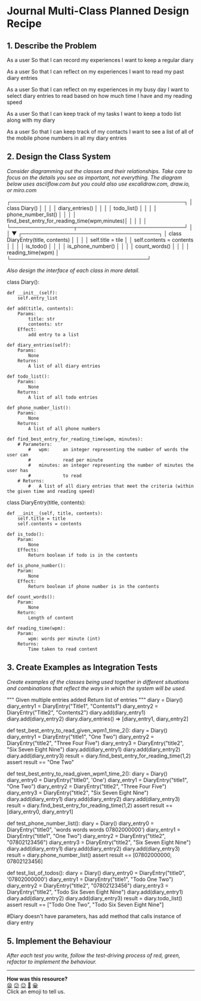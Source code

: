# Journal Multi-Class Planned Design Recipe

## 1. Describe the Problem

As a user
So that I can record my experiences
I want to keep a regular diary

As a user
So that I can reflect on my experiences
I want to read my past diary entries

As a user
So that I can reflect on my experiences in my busy day
I want to select diary entries to read based on how much time I have and my reading speed

As a user
So that I can keep track of my tasks
I want to keep a todo list along with my diary

As a user
So that I can keep track of my contacts
I want to see a list of all of the mobile phone numbers in all my diary entries

## 2. Design the Class System

_Consider diagramming out the classes and their relationships. Take care to
focus on the details you see as important, not everything. The diagram below
uses asciiflow.com but you could also use excalidraw.com, draw.io, or miro.com_


  ┌───────────────────────────────────────────────┐
  │  class Diary()                                │
  │                                               │
  │  diary_entries()                              │
  │                                               │
  │  todo_list()                                  │
  │                                               │
  │  phone_number_list()                          │
  │                                               │
  │  find_best_entry_for_reading_time(wpm,minutes)│
  │                                               │
  │                                               │
  └─────────────────┬─────────────────────────────┘
                    │
                    │
                    ▼
  ┌─────────────────────────────────────┐
  │  class DiaryEntry(title, contents)  │
  │                                     │
  │    self.title = tile                │
  │    self.contents = contents         │
  │                                     │
  │   is_todo()                         │
  │                                     │
  │   is_phone_number()                 │
  │                                     │
  │   count_words()                     │
  │                                     │
  │   reading_time(wpm)                 │
  └─────────────────────────────────────┘


_Also design the interface of each class in more detail._

class Diary():

    def __init__(self):
        self.entry_list

    def add(title, contents):
        Params:
            title: str
            contents: str
        Effect:
            add entry to a list

    def diary_entries(self):
        Params:
            None
        Returns:
            A list of all diary entries

    def todo_list():
        Params:
            None
        Returns:
            A list of all todo entries

    def phone_number_list():
        Params:
            None
        Returns:
            A list of all phone numbers

    def find_best_entry_for_reading_time(wpm, minutes):
        # Parameters:
            #   wpm:     an integer representing the number of words the user can
            #            read per minute
            #   minutes: an integer representing the number of minutes the user has
            #            to read
        # Returns:
            #   A list of all diary entries that meet the criteria (within the given time and reading speed)

class DiaryEntry(title, contents):

    def __init__(self, title, contents):
        self.title = title
        self.contents = contents

    def is_todo():
        Param:
            None
        Effects:
            Return boolean if todo is in the contents

    def is_phone_number():
        Param:
            None
        Effect:
            Return boolean if phone number is in the contents
    
    def count_words():
        Param:
            None
        Return:
            Length of content

    def reading_time(wpm):
        Param: 
            wpm: words per minute (int)
        Returns:
            Time taken to read content

## 3. Create Examples as Integration Tests

_Create examples of the classes being used together in different situations and
combinations that reflect the ways in which the system will be used._

"""
Given multiple entries added
Return list of entries
"""
diary = Diary()
diary_entry1 = DiaryEntry("Title1", "Contents1")
diary_entry2 = DiaryEntry("Title2", "Contents2")
diary.add(diary_entry1)
diary.add(diary_entry2)
diary.diary_entries() => [diary_entry1, diary_entry2]

def test_best_entry_to_read_given_wpm1_time_2():
    diary = Diary()
    diary_entry1 = DiaryEntry("title1", "One Two")
    diary_entry2 = DiaryEntry("title2", "Three Four Five")
    diary_entry3 = DiaryEntry("title2", "Six Seven Eight Nine")
    diary.add(diary_entry1)
    diary.add(diary_entry2)
    diary.add(diary_entry3)
    result = diary.find_best_entry_for_reading_time(1,2)
    assert result == "One Two"

def test_best_entry_to_read_given_wpm1_time_2():
    diary = Diary()
    diary_entry0 = DiaryEntry("title0", 'One')
    diary_entry1 = DiaryEntry("title1", "One Two")
    diary_entry2 = DiaryEntry("title2", "Three Four Five")
    diary_entry3 = DiaryEntry("title2", "Six Seven Eight Nine")
    diary.add(diary_entry1)
    diary.add(diary_entry2)
    diary.add(diary_entry3)
    result = diary.find_best_entry_for_reading_time(1,2)
    assert result == [diary_entry0, diary_entry1]

def test_phone_number_list():
    diary = Diary()
    diary_entry0 = DiaryEntry("title0", 'words words words 07802000000')
    diary_entry1 = DiaryEntry("title1", "One Two")
    diary_entry2 = DiaryEntry("title2", "07802123456")
    diary_entry3 = DiaryEntry("title2", "Six Seven Eight Nine")
    diary.add(diary_entry1)
    diary.add(diary_entry2)
    diary.add(diary_entry3)
    result = diary.phone_number_list()
    assert result == [07802000000, 07802123456]

def test_list_of_todos(): 
    diary = Diary()
    diary_entry0 = DiaryEntry("title0", '07802000000')
    diary_entry1 = DiaryEntry("title1", "Todo One Two")
    diary_entry2 = DiaryEntry("title2", "07802123456")
    diary_entry3 = DiaryEntry("title2", "Todo Six Seven Eight Nine")
    diary.add(diary_entry1)
    diary.add(diary_entry2)
    diary.add(diary_entry3)
    result = diary.todo_list()
    assert result == ["Todo One Two", "Todo Six Seven Eight Nine"]

#Diary doesn't have parameters, has add method that calls instance of diary entry




## 5. Implement the Behaviour

_After each test you write, follow the test-driving process of red, green,
refactor to implement the behaviour._


<!-- BEGIN GENERATED SECTION DO NOT EDIT -->

---

**How was this resource?**  
[😫](https://airtable.com/shrUJ3t7KLMqVRFKR?prefill_Repository=makersacademy%2Fgolden-square-in-python&prefill_File=resources%2Fmulti_class_recipe_template.md&prefill_Sentiment=😫) [😕](https://airtable.com/shrUJ3t7KLMqVRFKR?prefill_Repository=makersacademy%2Fgolden-square-in-python&prefill_File=resources%2Fmulti_class_recipe_template.md&prefill_Sentiment=😕) [😐](https://airtable.com/shrUJ3t7KLMqVRFKR?prefill_Repository=makersacademy%2Fgolden-square-in-python&prefill_File=resources%2Fmulti_class_recipe_template.md&prefill_Sentiment=😐) [🙂](https://airtable.com/shrUJ3t7KLMqVRFKR?prefill_Repository=makersacademy%2Fgolden-square-in-python&prefill_File=resources%2Fmulti_class_recipe_template.md&prefill_Sentiment=🙂) [😀](https://airtable.com/shrUJ3t7KLMqVRFKR?prefill_Repository=makersacademy%2Fgolden-square-in-python&prefill_File=resources%2Fmulti_class_recipe_template.md&prefill_Sentiment=😀)  
Click an emoji to tell us.

<!-- END GENERATED SECTION DO NOT EDIT -->